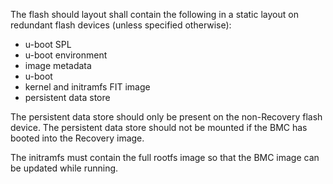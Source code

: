 The flash should layout shall contain the following in a static layout on
redundant flash devices (unless specified otherwise):

- u-boot SPL
- u-boot environment
- image metadata
- u-boot
- kernel and initramfs FIT image
- persistent data store

The persistent data store should only be present on the non-Recovery flash
device.  The persistent data store should not be mounted if the BMC has booted
into the Recovery image.

The initramfs must contain the full rootfs image so that the BMC image can be
updated while running.


